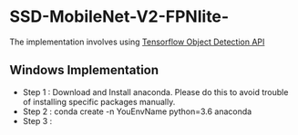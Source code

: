 # SSD-MobileNet-V2-FPNlite-

The implementation involves using <a href ="https://github.com/tensorflow/models/blob/master/research/object_detection/g3doc/tf2.md">Tensorflow Object Detection API</a>


## Windows Implementation

* Step 1 : Download and Install anaconda. Please do this to avoid trouble of installing specific packages manually.
* Step 2 : conda create -n YouEnvName python=3.6 anaconda
* Step 3 : 

